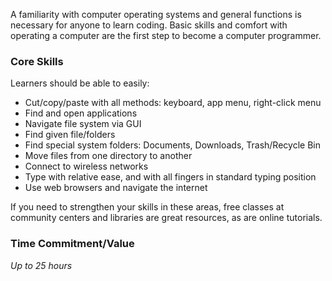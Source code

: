 A familiarity with computer operating systems and general functions is necessary for anyone to learn coding. Basic skills and comfort with operating a computer are the first step to become a computer programmer.

### Core Skills
Learners should be able to easily:
* Cut/copy/paste with all methods: keyboard, app menu, right-click menu
* Find and open applications
* Navigate file system via GUI
* Find given file/folders
* Find special system folders: Documents, Downloads, Trash/Recycle Bin
* Move files from one directory to another
* Connect to wireless networks
* Type with relative ease, and with all fingers in standard typing position
* Use web browsers and navigate the internet

If you need to strengthen your skills in these areas, free classes at community centers and libraries are great resources, as are online tutorials.

### Time Commitment/Value

*Up to 25 hours*
